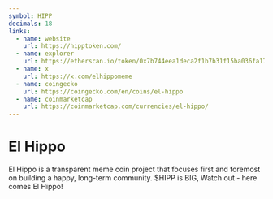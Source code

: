 ```yaml
---
symbol: HIPP
decimals: 18
links:
  - name: website
    url: https://hipptoken.com/
  - name: explorer
    url: https://etherscan.io/token/0x7b744eea1deca2f1b7b31f15ba036fa1759452d7
  - name: x
    url: https://x.com/elhippomeme
  - name: coingecko
    url: https://coingecko.com/en/coins/el-hippo
  - name: coinmarketcap
    url: https://coinmarketcap.com/currencies/el-hippo/
---
```


# El Hippo

El Hippo is a transparent meme coin project that focuses first and foremost on building a happy, long-term community. $HIPP is BIG, Watch out - here comes El Hippo!
